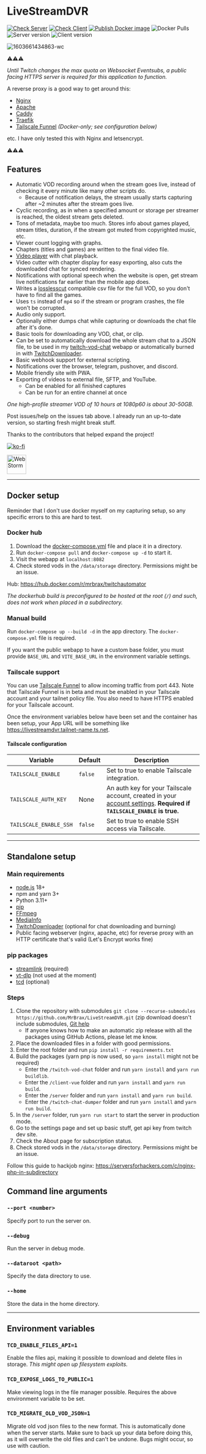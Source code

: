 # LiveStreamDVR

[![Check Server](https://github.com/MrBrax/LiveStreamDVR/actions/workflows/check-server.yml/badge.svg)](https://github.com/MrBrax/LiveStreamDVR/actions/workflows/check-server.yml) [![Check Client](https://github.com/MrBrax/LiveStreamDVR/actions/workflows/check-client.yml/badge.svg)](https://github.com/MrBrax/LiveStreamDVR/actions/workflows/check-client.yml) [![Publish Docker image](https://github.com/MrBrax/LiveStreamDVR/actions/workflows/docker-publish.yml/badge.svg)](https://github.com/MrBrax/LiveStreamDVR/actions/workflows/docker-publish.yml)
![Docker Pulls](https://img.shields.io/docker/pulls/mrbrax/twitchautomator) ![Server version](https://img.shields.io/badge/dynamic/json?color=darkgreen&url=https://raw.githubusercontent.com/MrBrax/LiveStreamDVR/master/server/package.json&query=$.version&label=Server) ![Client version](https://img.shields.io/badge/dynamic/json?color=darkgreen&url=https://raw.githubusercontent.com/MrBrax/LiveStreamDVR/master/client-vue/package.json&query=$.version&label=Client)

![1603661434863-wc](https://user-images.githubusercontent.com/1517911/97119662-fe1b0a80-1711-11eb-8f40-20c1690a01c9.png)


⚠️⚠️⚠️

*Until Twitch changes the max quota on Websocket Eventsubs, a public facing HTTPS server is required for this application to function.*

A reverse proxy is a good way to get around this:
- [Nginx](https://www.nginx.com/)
- [Apache](https://httpd.apache.org/)
- [Caddy](https://caddyserver.com/)
- [Traefik](https://traefik.io/)
- [Tailscale Funnel](https://tailscale.com/kb/1223/tailscale-funnel/) *(Docker-only; see configuration below)*

etc. I have only tested this with Nginx and letsencrypt.

⚠️⚠️⚠️



## Features
- Automatic VOD recording around when the stream goes live, instead of checking it every minute like many other scripts do.
    - Because of notification delays, the stream usually starts capturing after ~2 minutes after the stream goes live.
- Cyclic recording, as in when a specified amount or storage per streamer is reached, the oldest stream gets deleted.
- Tons of metadata, maybe too much. Stores info about games played, stream titles, duration, if the stream got muted from copyrighted music, etc.
- Viewer count logging with graphs.
- Chapters (titles and games) are written to the final video file.
- [Video player](https://github.com/MrBrax/twitch-vod-chat) with chat playback.
- Video cutter with chapter display for easy exporting, also cuts the downloaded chat for synced rendering.
- Notifications with optional speech when the website is open, get stream live notifications far earlier than the mobile app does.
- Writes a [losslesscut](https://github.com/mifi/lossless-cut/) compatible csv file for the full VOD, so you don't have to find all the games.
- Uses `ts` instead of `mp4` so if the stream or program crashes, the file won't be corrupted.
- Audio only support.
- Optionally either dumps chat while capturing or downloads the chat file after it's done.
- Basic tools for downloading any VOD, chat, or clip.
- Can be set to automatically download the whole stream chat to a JSON file, to be used in my [twitch-vod-chat](https://github.com/MrBrax/twitch-vod-chat) webapp or automatically burned in with [TwitchDownloader](https://github.com/lay295/TwitchDownloader).
- Basic webhook support for external scripting.
- Notifications over the browser, telegram, pushover, and discord.
- Mobile friendly site with PWA.
- Exporting of videos to external file, SFTP, and YouTube.
    - Can be enabled for all finished captures
    - Can be run for an entire channel at once

*One high-profile streamer VOD of 10 hours at 1080p60 is about 30-50GB.*

Post issues/help on the issues tab above. I already run an up-to-date version, so starting fresh might break stuff.

Thanks to the contributors that helped expand the project!

[![ko-fi](https://ko-fi.com/img/githubbutton_sm.svg)](https://ko-fi.com/Y8Y4ES6VE)

<a href="https://jb.gg/OpenSourceSupport">
    <img src="https://resources.jetbrains.com/storage/products/company/brand/logos/WebStorm.png" alt="WebStorm" height="50">
</a>

---
## Docker setup

Reminder that I don't use docker myself on my capturing setup, so any specific errors to this are hard to test.


### Docker hub

1. Download the [docker-compose.yml](https://raw.githubusercontent.com/MrBrax/LiveStreamDVR/master/docker-compose.yml) file and place it in a directory.
2. Run `docker-compose pull` and `docker-compose up -d` to start it.
3. Visit the webapp at `localhost:8082`
4. Check stored vods in the `/data/storage` directory. Permissions might be an issue.

Hub: https://hub.docker.com/r/mrbrax/twitchautomator

*The dockerhub build is preconfigured to be hosted at the root (`/`) and such, does not work when placed in a subdirectory.*

### Manual build
Run `docker-compose up --build -d` in the app directory. The `docker-compose.yml` file is required.

If you want the public webapp to have a custom base folder, you must provide `BASE_URL` and `VITE_BASE_URL` in the environment variable settings.

### Tailscale support
You can use [Tailscale Funnel](https://tailscale.com/kb/1223/tailscale-funnel/) to allow incoming traffic from port 443. Note that Tailscale Funnel is in beta and must be enabled in your Tailscale account and your tailnet policy file. You also need to have HTTPS enabled for your Tailscale account.

Once the environment variables below have been set and the container has been setup, your App URL will be something like https://livestreamdvr.tailnet-name.ts.net. 

#### Tailscale configuration

| Variable | Default | Description |
| -------- | ------- | ----------- |
| `TAILSCALE_ENABLE` | `false` | Set to true to enable Tailscale integration. |
| `TAILSCALE_AUTH_KEY` | None | An auth key for your Tailscale account, created in your [account settings](https://login.tailscale.com/admin/settings/keys). **Required if `TAILSCALE_ENABLE` is true.** |
| `TAILSCALE_ENABLE_SSH` | `false` | Set to true to enable SSH access via Tailscale. |

---

## Standalone setup

### Main requirements
- [node.js](https://nodejs.org/) 18+
- npm and yarn 3+
- Python 3.11+
- [pip](https://pypi.org/project/pip/)
- [FFmpeg](https://ffmpeg.org/download.html)
- [MediaInfo](https://mediaarea.net/en/MediaInfo)
- [TwitchDownloader](https://github.com/lay295/TwitchDownloader) (optional for chat downloading and burning)
- Public facing webserver (nginx, apache, etc) for reverse proxy with an HTTP certificate that's valid (Let's Encrypt works fine)


### pip packages
- [streamlink](https://github.com/streamlink/streamlink) (required)
- [yt-dlp](https://github.com/yt-dlp/yt-dlp) (not used at the moment)
- [tcd](https://github.com/PetterKraabol/Twitch-Chat-Downloader) (optional)

### Steps

1. Clone the repository with submodules `git clone --recurse-submodules https://github.com/MrBrax/LiveStreamDVR.git` (zip download doesn't include submodules, [Git help](https://docs.github.com/en/repositories/creating-and-managing-repositories/cloning-a-repository?tool=webui)
    - If anyone knows how to make an automatic zip release with all the packages using GitHub Actions, please let me know.
2. Place the downloaded files in a folder with good permissions.
3. Enter the root folder and run `pip install -r requirements.txt`
4. Build the packages (yarn pnp is now used, so `yarn install` might not be required)
    - Enter the `/twitch-vod-chat` folder and run `yarn install` and `yarn run buildlib`.
    - Enter the `/client-vue` folder and run `yarn install` and `yarn run build`.
    - Enter the `/server` folder and run `yarn install` and `yarn run build`.
    - Enter the `/twitch-chat-dumper` folder and run `yarn install` and `yarn run build`.
5. In the `/server` folder, run `yarn run start` to start the server in production mode.
6. Go to the settings page and set up basic stuff, get api key from twitch dev site.
7. Check the About page for subscription status.
8. Check stored vods in the `/data/storage` directory. Permissions might be an issue.

Follow this guide to hackjob nginx: https://serversforhackers.com/c/nginx-php-in-subdirectory

## Command line arguments
### `--port <number>`
Specify port to run the server on.

### `--debug`
Run the server in debug mode.

### `--dataroot <path>`
Specify the data directory to use.

### `--home`
Store the data in the home directory.

---

## Environment variables
### `TCD_ENABLE_FILES_API=1`

Enable the files api, making it possible to download and delete files in storage.
*This might open up filesystem exploits.*

### `TCD_EXPOSE_LOGS_TO_PUBLIC=1`

Make viewing logs in the file manager possible. Requires the above environment variable to be set.

### `TCD_MIGRATE_OLD_VOD_JSON=1`

Migrate old vod json files to the new format. This is automatically done when the server starts.
Make sure to back up your data before doing this, as it will overwrite the old files and can't be undone. Bugs might occur, so use with caution.